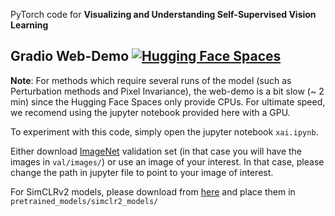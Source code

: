 PyTorch code for **Visualizing and Understanding Self-Supervised Vision Learning**

## Gradio Web-Demo [![Hugging Face Spaces](https://img.shields.io/badge/%F0%9F%A4%97%20Hugging%20Face-Spaces-blue)](https://huggingface.co/spaces/Annon/xai-self-supervised)
**Note**: For methods which require several runs of the model (such as Perturbation methods and Pixel Invariance), the web-demo is a bit slow (~ 2 min) since the Hugging Face Spaces only provide CPUs. For ultimate speed, we recomend using the jupyter notebook provided here with a GPU. 

To experiment with this code, simply open the jupyter notebook `xai.ipynb`.

Either download [ImageNet](https://image-net.org/download.php) validation set (in that case you will have the images in `val/images/`) or use an image of your interest. In that case, please change the path in jupyter file to point to your image of interest. 

For SimCLRv2 models, please download from [here](https://drive.google.com/drive/folders/1mw5o_6kzYNnI-IJAUgNYDGFNV8ig3Rer?usp=sharing) and place them in `pretrained_models/simclr2_models/`
